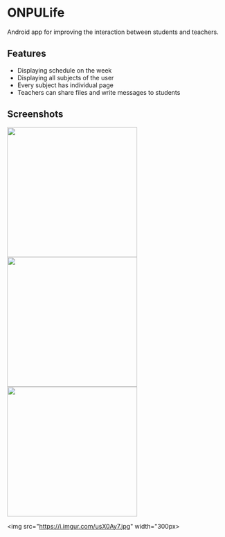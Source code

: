 # ONPULife

Android app for improving the interaction between students and teachers.

## Features

 * Displaying schedule on the week
 * Displaying all subjects of the user
 * Every subject has individual page
 * Teachers can share files and write messages to students 

## Screenshots

<img src="https://i.imgur.com/RoVOLkO.jpg" width="300px">

<img src="https://i.imgur.com/OTSX8nD.jpg" width="300px">

<img src="https://i.imgur.com/awU1guX.jpg" width="300px">

<img src="https://i.imgur.com/usX0Ay7.jpg" width="300px>
